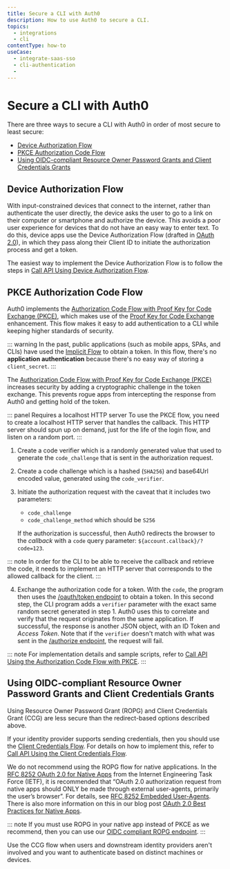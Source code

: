 ```yaml
---
title: Secure a CLI with Auth0
description: How to use Auth0 to secure a CLI.
topics:
  - integrations
  - cli
contentType: how-to
useCase: 
  - integrate-saas-sso
  - cli-authentication
  - 
---
```


# Secure a CLI with Auth0

There are three ways to secure a CLI with Auth0 in order of most secure to least secure:

* [Device Authorization Flow](/flows/concepts/device-auth)
* [PKCE Authorization Code Flow](/flows/concepts/auth-code-pkce)
* [Using OIDC-compliant Resource Owner Password Grants and Client Credentials Grants](#using-oidc-compliant-resource-owner-password-grants-and-client-credentials-grants)

## Device Authorization Flow

With input-constrained devices that connect to the internet, rather than authenticate the user directly, the device asks the user to go to a link on their computer or smartphone and authorize the device. This avoids a poor user experience for devices that do not have an easy way to enter text. To do this, device apps use the Device Authorization Flow (drafted in [OAuth 2.0](https://tools.ietf.org/html/draft-ietf-oauth-device-flow-15)), in which they pass along their Client ID to initiate the authorization process and get a token.

The easiest way to implement the Device Authorization Flow is to follow the steps in [Call API Using Device Authorization Flow](/flows/guides/device-auth/call-api-device-auth).

## PKCE Authorization Code Flow

Auth0 implements the [Authorization Code Flow with Proof Key for Code Exchange (PKCE)](/flows/concepts/auth-code-pkce), which makes use of the [Proof Key for Code Exchange](https://tools.ietf.org/html/rfc7636) enhancement. This flow makes it easy to add authentication to a CLI while keeping higher standards of security.

::: warning
In the past, public applications (such as mobile apps, SPAs, and CLIs) have used the [Implicit Flow](/flows/concepts/implicit) to obtain a token. In this flow, there's no __application authentication__ because there's no easy way of storing a `client_secret`.
:::

The [Authorization Code Flow with Proof Key for Code Exchange (PKCE)](/flows/concepts/auth-code-pkce) increases security by adding a cryptographic challenge in the token exchange. This prevents rogue apps from intercepting the response from Auth0 and getting hold of the token.

::: panel Requires a localhost HTTP server 
To use the PKCE flow, you need to create a localhost HTTP server that handles the callback. This HTTP server should spun up on demand, just for the life of the login flow, and listen on a random port.
:::

1. Create a code verifier which is a randomly generated value that used to generate the `code_challenge` that is sent in the authorization request.

2. Create a code challenge which is a hashed (`SHA256`) and base64Url encoded value, generated using the `code_verifier`.

3. Initiate the authorization request with the caveat that it includes two parameters: 

    - `code_challenge` 
    - `code_challenge_method` which should be `S256`
    
    If the authorization is successful, then Auth0 redirects the browser to the <dfn data-key="callback">callback</dfn> with a `code` query parameter: `${account.callback}/?code=123`.

::: note
In order for the CLI to be able to receive the callback and retrieve the code, it needs to implement an HTTP server that corresponds to the allowed callback for the client.
:::

4. Exchange the authorization code for a token. With the `code`, the program then uses the [/oauth/token endpoint](/api/authentication#authorization-code-pkce-) to obtain a token. In this second step, the CLI program adds a `verifier` parameter with the exact same random secret generated in step 1. Auth0 uses this to correlate and verify that the request originates from the same application. If successful, the response is another JSON object, with an ID Token and <dfn data-key="access-token">Access Token</dfn>. Note that if the `verifier` doesn't match with what was sent in the [/authorize endpoint](/api/authentication#authorization-code-grant-pkce-), the request will fail.

::: note
For implementation details and sample scripts, refer to [Call API Using the Authorization Code Flow with PKCE](/flows/guides/auth-code-pkce/call-api-auth-code-pkce).
:::

## Using OIDC-compliant Resource Owner Password Grants and Client Credentials Grants

Using Resource Owner Password Grant (ROPG) and Client Credentials Grant (CCG) are less secure than the redirect-based options described above. 

If your identity provider supports sending credentials, then you should use the [Client Credentials Flow](/flows/concepts/client-credentials). For details on how to implement this, refer to [Call API Using the Client Credentials Flow](/flows/guides/client-credentials/call-api-client-credentials).

We do not recommend using the ROPG flow for native applications. In the [RFC 8252 OAuth 2.0 for Native Apps](https://tools.ietf.org/html/rfc8252) from the Internet Engineering Task Force (IETF), it is recommended that “OAuth 2.0 authorization request from native apps should ONLY be made through external user-agents, primarily the user’s browser”. For details, see [RFC 8252 Embedded User-Agents](https://tools.ietf.org/html/rfc8252#section-8.12). There is also more information on this in our blog post [OAuth 2.0 Best Practices for Native Apps](https://auth0.com/blog/oauth-2-best-practices-for-native-apps/).

::: note
If you must use ROPG in your native app instead of PKCE as we recommend, then you can use our [OIDC compliant ROPG endpoint](/api/authentication#resource-owner-password).
:::

Use the CCG flow when users and downstream identity providers aren't involved and you want to authenticate based on distinct machines or devices.
